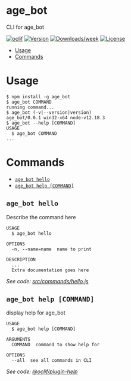 age_bot
=======

CLI for age_bot

[![oclif](https://img.shields.io/badge/cli-oclif-brightgreen.svg)](https://oclif.io)
[![Version](https://img.shields.io/npm/v/age_bot.svg)](https://npmjs.org/package/age_bot)
[![Downloads/week](https://img.shields.io/npm/dw/age_bot.svg)](https://npmjs.org/package/age_bot)
[![License](https://img.shields.io/npm/l/age_bot.svg)](https://github.com/IotaSpencer/age_bot/blob/master/package.json)

<!-- toc -->
* [Usage](#usage)
* [Commands](#commands)
<!-- tocstop -->
# Usage
<!-- usage -->
```sh-session
$ npm install -g age_bot
$ age_bot COMMAND
running command...
$ age_bot (-v|--version|version)
age_bot/0.0.1 win32-x64 node-v12.18.3
$ age_bot --help [COMMAND]
USAGE
  $ age_bot COMMAND
...
```
<!-- usagestop -->
# Commands
<!-- commands -->
* [`age_bot hello`](#age_bot-hello)
* [`age_bot help [COMMAND]`](#age_bot-help-command)

## `age_bot hello`

Describe the command here

```
USAGE
  $ age_bot hello

OPTIONS
  -n, --name=name  name to print

DESCRIPTION
  ...
  Extra documentation goes here
```

_See code: [src/commands/hello.js](https://github.com/IotaSpencer/age_bot/blob/v0.0.1/src/commands/hello.js)_

## `age_bot help [COMMAND]`

display help for age_bot

```
USAGE
  $ age_bot help [COMMAND]

ARGUMENTS
  COMMAND  command to show help for

OPTIONS
  --all  see all commands in CLI
```

_See code: [@oclif/plugin-help](https://github.com/oclif/plugin-help/blob/v3.2.9/src/commands/help.ts)_
<!-- commandsstop -->
